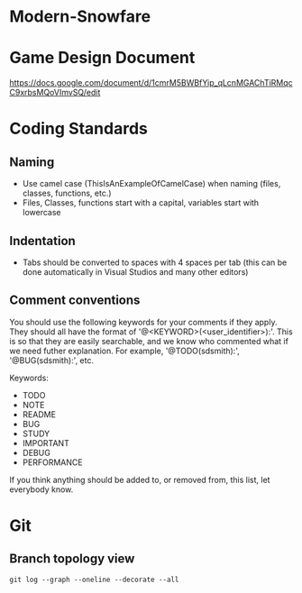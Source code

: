# Modern-Snowfare

# Game Design Document
https://docs.google.com/document/d/1cmrM5BWBfYip_qLcnMGAChTiRMqcC9xrbsMQoVImvSQ/edit

# Coding Standards
## Naming
- Use camel case (ThisIsAnExampleOfCamelCase) when naming (files, classes, functions, etc.)
- Files, Classes, functions start with a capital, variables start with lowercase

## Indentation
- Tabs should be converted to spaces with 4 spaces per tab (this can be done automatically in Visual Studios and many other editors)

## Comment conventions
You should use the following keywords for your comments if they apply. They should all have the format of '@\<KEYWORD\>(\<user_identifier\>):'. This is so that they are easily searchable, and we know who commented what if we need futher explanation.
For example, '@TODO(sdsmith):', '@BUG(sdsmith):', etc.

Keywords:
- TODO
- NOTE
- README
- BUG
- STUDY
- IMPORTANT
- DEBUG
- PERFORMANCE

If you think anything should be added to, or removed from, this list, let everybody know.



# Git
## Branch topology view
`git log --graph --oneline --decorate --all`
